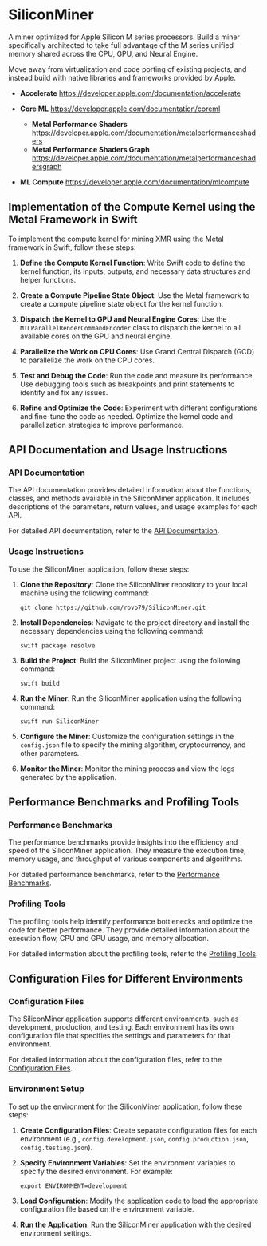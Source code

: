 # SiliconMiner
A miner optimized for Apple Silicon M series processors.
Build a miner specifically architected to take full advantage of the M series unified memory shared across the CPU, GPU, and Neural Engine. 

Move away from virtualization and code porting of existing projects, and instead build with native libraries and frameworks provided by Apple.

- **Accelerate**
https://developer.apple.com/documentation/accelerate

- **Core ML**
https://developer.apple.com/documentation/coreml
  - **Metal Performance Shaders**
    https://developer.apple.com/documentation/metalperformanceshaders
  - **Metal Performance Shaders Graph**
    https://developer.apple.com/documentation/metalperformanceshadersgraph

- **ML Compute**
  https://developer.apple.com/documentation/mlcompute

## Implementation of the Compute Kernel using the Metal Framework in Swift

To implement the compute kernel for mining XMR using the Metal framework in Swift, follow these steps:

1. **Define the Compute Kernel Function**: Write Swift code to define the kernel function, its inputs, outputs, and necessary data structures and helper functions.

2. **Create a Compute Pipeline State Object**: Use the Metal framework to create a compute pipeline state object for the kernel function.

3. **Dispatch the Kernel to GPU and Neural Engine Cores**: Use the `MTLParallelRenderCommandEncoder` class to dispatch the kernel to all available cores on the GPU and neural engine.

4. **Parallelize the Work on CPU Cores**: Use Grand Central Dispatch (GCD) to parallelize the work on the CPU cores.

5. **Test and Debug the Code**: Run the code and measure its performance. Use debugging tools such as breakpoints and print statements to identify and fix any issues.

6. **Refine and Optimize the Code**: Experiment with different configurations and fine-tune the code as needed. Optimize the kernel code and parallelization strategies to improve performance.

## API Documentation and Usage Instructions

### API Documentation

The API documentation provides detailed information about the functions, classes, and methods available in the SiliconMiner application. It includes descriptions of the parameters, return values, and usage examples for each API.

For detailed API documentation, refer to the [API Documentation](Documentation/API.md).

### Usage Instructions

To use the SiliconMiner application, follow these steps:

1. **Clone the Repository**: Clone the SiliconMiner repository to your local machine using the following command:
   ```
   git clone https://github.com/rovo79/SiliconMiner.git
   ```

2. **Install Dependencies**: Navigate to the project directory and install the necessary dependencies using the following command:
   ```
   swift package resolve
   ```

3. **Build the Project**: Build the SiliconMiner project using the following command:
   ```
   swift build
   ```

4. **Run the Miner**: Run the SiliconMiner application using the following command:
   ```
   swift run SiliconMiner
   ```

5. **Configure the Miner**: Customize the configuration settings in the `config.json` file to specify the mining algorithm, cryptocurrency, and other parameters.

6. **Monitor the Miner**: Monitor the mining process and view the logs generated by the application.

## Performance Benchmarks and Profiling Tools

### Performance Benchmarks

The performance benchmarks provide insights into the efficiency and speed of the SiliconMiner application. They measure the execution time, memory usage, and throughput of various components and algorithms.

For detailed performance benchmarks, refer to the [Performance Benchmarks](Documentation/Performance.md).

### Profiling Tools

The profiling tools help identify performance bottlenecks and optimize the code for better performance. They provide detailed information about the execution flow, CPU and GPU usage, and memory allocation.

For detailed information about the profiling tools, refer to the [Profiling Tools](Documentation/Performance.md).

## Configuration Files for Different Environments

### Configuration Files

The SiliconMiner application supports different environments, such as development, production, and testing. Each environment has its own configuration file that specifies the settings and parameters for that environment.

For detailed information about the configuration files, refer to the [Configuration Files](Documentation/Configuration.md).

### Environment Setup

To set up the environment for the SiliconMiner application, follow these steps:

1. **Create Configuration Files**: Create separate configuration files for each environment (e.g., `config.development.json`, `config.production.json`, `config.testing.json`).

2. **Specify Environment Variables**: Set the environment variables to specify the desired environment. For example:
   ```
   export ENVIRONMENT=development
   ```

3. **Load Configuration**: Modify the application code to load the appropriate configuration file based on the environment variable.

4. **Run the Application**: Run the SiliconMiner application with the desired environment settings.

